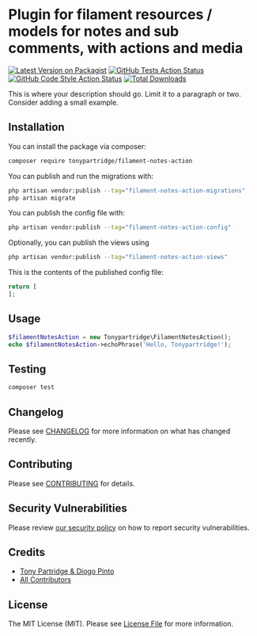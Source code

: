 # Plugin for filament resources / models for notes and sub comments, with actions and media

[![Latest Version on Packagist](https://img.shields.io/packagist/v/tonypartridge/filament-notes-action.svg?style=flat-square)](https://packagist.org/packages/tonypartridge/filament-notes-action)
[![GitHub Tests Action Status](https://img.shields.io/github/actions/workflow/status/tonypartridge/filament-notes-action/run-tests.yml?branch=main&label=tests&style=flat-square)](https://github.com/tonypartridge/filament-notes-action/actions?query=workflow%3Arun-tests+branch%3Amain)
[![GitHub Code Style Action Status](https://img.shields.io/github/actions/workflow/status/tonypartridge/filament-notes-action/fix-php-code-style-issues.yml?branch=main&label=code%20style&style=flat-square)](https://github.com/tonypartridge/filament-notes-action/actions?query=workflow%3A"Fix+PHP+code+style+issues"+branch%3Amain)
[![Total Downloads](https://img.shields.io/packagist/dt/tonypartridge/filament-notes-action.svg?style=flat-square)](https://packagist.org/packages/tonypartridge/filament-notes-action)



This is where your description should go. Limit it to a paragraph or two. Consider adding a small example.

## Installation

You can install the package via composer:

```bash
composer require tonypartridge/filament-notes-action
```

You can publish and run the migrations with:

```bash
php artisan vendor:publish --tag="filament-notes-action-migrations"
php artisan migrate
```

You can publish the config file with:

```bash
php artisan vendor:publish --tag="filament-notes-action-config"
```

Optionally, you can publish the views using

```bash
php artisan vendor:publish --tag="filament-notes-action-views"
```

This is the contents of the published config file:

```php
return [
];
```

## Usage

```php
$filamentNotesAction = new Tonypartridge\FilamentNotesAction();
echo $filamentNotesAction->echoPhrase('Hello, Tonypartridge!');
```

## Testing

```bash
composer test
```

## Changelog

Please see [CHANGELOG](CHANGELOG.md) for more information on what has changed recently.

## Contributing

Please see [CONTRIBUTING](.github/CONTRIBUTING.md) for details.

## Security Vulnerabilities

Please review [our security policy](../../security/policy) on how to report security vulnerabilities.

## Credits

- [Tony Partridge & Diogo Pinto](https://github.com/tonypartridge)
- [All Contributors](../../contributors)

## License

The MIT License (MIT). Please see [License File](LICENSE.md) for more information.
